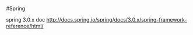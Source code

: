 #Spring

spring 3.0.x doc  http://docs.spring.io/spring/docs/3.0.x/spring-framework-reference/html/
